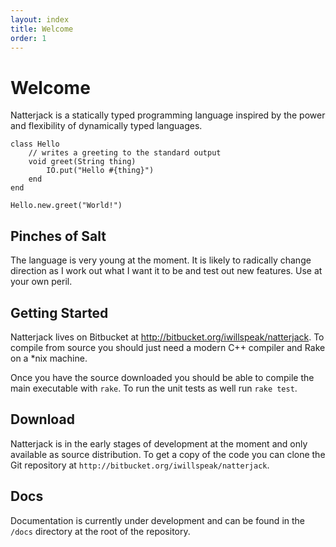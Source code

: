 ```yaml
---
layout: index
title: Welcome
order: 1
---
```


# Welcome

Natterjack is a statically typed programming language inspired by the power and flexibility of dynamically typed languages.

    class Hello
        // writes a greeting to the standard output
        void greet(String thing)
            IO.put("Hello #{thing}")
        end
    end

    Hello.new.greet("World!")

## Pinches of Salt

The language is very young at the moment.  It is likely to radically change direction as I work out what I want it to be and test out new features.  Use at your own peril.

## Getting Started

Natterjack lives on Bitbucket at <http://bitbucket.org/iwillspeak/natterjack>.  To compile from source you should just need a modern C++ compiler and Rake on a *nix machine.

Once you have the source downloaded you should be able to compile the main executable with `rake`.  To run the unit tests as well run `rake test`.

## Download

Natterjack is in the early stages of development at the moment and only available as source distribution.  To get a copy of the code you can clone the Git repository at `http://bitbucket.org/iwillspeak/natterjack`.

## Docs

Documentation is currently under development and can be found in the `/docs` directory at the root of the repository.